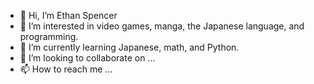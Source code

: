 - 👋 Hi, I’m Ethan Spencer
- 👀 I’m interested in video games, manga, the Japanese language, and programming.
- 🌱 I’m currently learning Japanese, math, and Python.
- 💞️ I’m looking to collaborate on ...
- 📫 How to reach me ...
